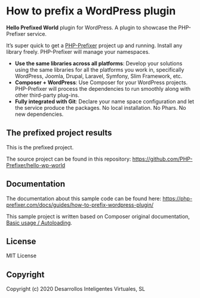 # How to prefix a WordPress plugin

**Hello Prefixed World** plugin for WordPress. A plugin to showcase the PHP-Prefixer service.

It’s super quick to get a [PHP-Prefixer](https://php-prefixer.com/) project up and running. Install any library freely. PHP-Prefixer will manage your namespaces.

- **Use the same libraries across all platforms**: Develop your solutions using the same libraries for all the platforms you work in, specifically WordPress, Joomla, Drupal, Laravel, Symfony, Slim Framework, etc.
- **Composer + WordPress**: Use Composer for your WordPress projects. PHP-Prefixer will process the dependencies to run smoothly along with other third-party plug-ins.
- **Fully integrated with Git**: Declare your name space configuration and let the service produce the packages. No local installation. No Phars. No new dependencies.

## The prefixed project results

This is the prefixed project.

The source project can be found in this repository: https://github.com/PHP-Prefixer/hello-wp-world

## Documentation

The documentation about this sample code can be found here: https://php-prefixer.com/docs/guides/how-to-prefix-wordpress-plugin/

This sample project is written based on Composer original documentation, [Basic usage / Autoloading](https://getcomposer.org/doc/01-basic-usage.md#autoloading).

## License

MIT License

## Copyright

Copyright (c) 2020 Desarrollos Inteligentes Virtuales, SL
